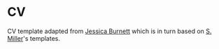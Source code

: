 
# CV

CV template adapted from [Jessica Burnett](https://github.com/TrashBirdEcology/cv) which is in turn based on [S. Miller](https://github.com/svmiller/svm-r-markdown-templates)'s templates.


 
 
